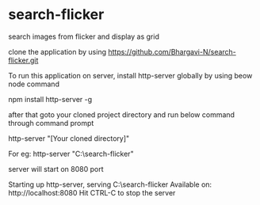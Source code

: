 # search-flicker
search images from flicker and display as grid


clone the application by using https://github.com/Bhargavi-N/search-flicker.git

To run this application on server, install http-server globally by using beow node command

 npm install http-server -g

after that goto your cloned project directory and run below command through command prompt


http-server "[Your cloned directory]"

For eg: http-server "C:\search-flicker"

server will start on 8080 port

Starting up http-server, serving C:\search-flicker
Available on:
  http://localhost:8080
Hit CTRL-C to stop the server

